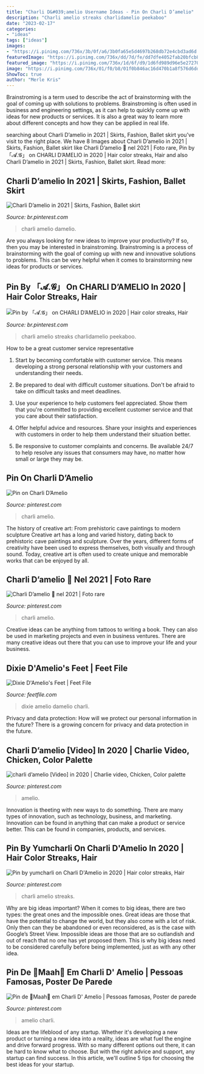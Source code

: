 ```yaml
---
title: "Charli D&#039;amelio Username Ideas - Pin On Charli D’amelio"
description: "Charli amelio streaks charlidamelio peekaboo"
date: "2023-02-17"
categories:
- "ideas"
tags: ["ideas"]
images:
- "https://i.pinimg.com/736x/3b/0f/a6/3b0fa65e5d4697b268db72e4cbd3ad6d.jpg"
featuredImage: "https://i.pinimg.com/736x/dd/7d/fe/dd7dfe4052fab20bfcb89fe7a7c46a9f.jpg"
featured_image: "https://i.pinimg.com/736x/1d/6f/d9/1d6fd989d96e5e272707750f303f9ca8.jpg"
image: "https://i.pinimg.com/736x/01/f0/b8/01f0b846ac16d470b1a8f576d6dd22dd.jpg"
ShowToc: true
author: "Merle Kris"
---
```



Brainstroming is a term used to describe the act of brainstorming with the goal of coming up with solutions to problems. Brainstroming is often used in business and engineering settings, as it can help to quickly come up with ideas for new products or services. It is also a great way to learn more about different concepts and how they can be applied in real life.

	

		
searching about Charli D’amelio in 2021 | Skirts, Fashion, Ballet skirt you've visit to the right place. We have 8 Images about Charli D’amelio in 2021 | Skirts, Fashion, Ballet skirt like Charli D’amelio 🤍 nel 2021 | Foto rare, Pin by 「𝓐.𝓖」 on CHARLI D’AMELIO in 2020 | Hair color streaks, Hair and also Charli D’amelio in 2021 | Skirts, Fashion, Ballet skirt. Read more:
		
    
## Charli D’amelio In 2021 | Skirts, Fashion, Ballet Skirt

<img loading=lazy src="https://i.pinimg.com/736x/3b/0f/a6/3b0fa65e5d4697b268db72e4cbd3ad6d.jpg" onerror="this.onerror=null;this.src='https://tse4.mm.bing.net/th?id=OIP.0CUydiLxR44rzJZygDCVRAHaJw&amp;pid=15.1';" alt="Charli D’amelio in 2021 | Skirts, Fashion, Ballet skirt">

_Source: br.pinterest.com_

>charli amelio damelio. 

	

Are you always looking for new ideas to improve your productivity? If so, then you may be interested in brainstroming. Brainstroming is a process of brainstorming with the goal of coming up with new and innovative solutions to problems. This can be very helpful when it comes to brainstorming new ideas for products or services.

    
## Pin By 「𝓐.𝓖」 On CHARLI D’AMELIO In 2020 | Hair Color Streaks, Hair

<img loading=lazy src="https://i.pinimg.com/736x/dd/7d/fe/dd7dfe4052fab20bfcb89fe7a7c46a9f.jpg" onerror="this.onerror=null;this.src='https://tse2.mm.bing.net/th?id=OIP.aiaTQDJiFQHvIMBU_S3jaQHaNQ&amp;pid=15.1';" alt="Pin by 「𝓐.𝓖」 on CHARLI D’AMELIO in 2020 | Hair color streaks, Hair">

_Source: br.pinterest.com_

>charli amelio streaks charlidamelio peekaboo. 

	

How to be a great customer service representative
1. Start by becoming comfortable with customer service. This means developing a strong personal relationship with your customers and understanding their needs.
2. Be prepared to deal with difficult customer situations. Don't be afraid to take on difficult tasks and meet deadlines.

3. Use your experience to help customers feel appreciated. Show them that you're committed to providing excellent customer service and that you care about their satisfaction.

4. Offer helpful advice and resources. Share your insights and experiences with customers in order to help them understand their situation better.

5. Be responsive to customer complaints and concerns. Be available 24/7 to help resolve any issues that consumers may have, no matter how small or large they may be.

    
## Pin On Charli D’Amelio

<img loading=lazy src="https://i.pinimg.com/736x/58/07/16/58071635e659f41d086f624d5221f46f.jpg" onerror="this.onerror=null;this.src='https://tse3.mm.bing.net/th?id=OIP.qfgMbNX8dZmqUy1jxd1EgAHaNK&amp;pid=15.1';" alt="Pin on Charli D’Amelio">

_Source: pinterest.com_

>charli amelio. 

	

The history of creative art: From prehistoric cave paintings to modern sculpture
Creative art has a long and varied history, dating back to prehistoric cave paintings and sculpture. Over the years, different forms of creativity have been used to express themselves, both visually and through sound. Today, creative art is often used to create unique and memorable works that can be enjoyed by all.

    
## Charli D’amelio 🤍 Nel 2021 | Foto Rare

<img loading=lazy src="https://i.pinimg.com/736x/3a/6d/44/3a6d4407a27c22772ac9b03fda5fee95.jpg" onerror="this.onerror=null;this.src='https://tse3.mm.bing.net/th?id=OIP.ZDRoODMoAiEvMcKGYhISdwHaNl&amp;pid=15.1';" alt="Charli D’amelio 🤍 nel 2021 | Foto rare">

_Source: pinterest.com_

>charli amelio. 

	

Creative ideas can be anything from tattoos to writing a book. They can also be used in marketing projects and even in business ventures. There are many creative ideas out there that you can use to improve your life and your business.

    
## Dixie D&#039;Amelio&#039;s Feet | Feet File

<img loading=lazy src="https://www.feetfile.com/wp-content/uploads/2020/07/Dixie-DAmelio-Feet-4959248-696x899.jpg" onerror="this.onerror=null;this.src='https://tse1.mm.bing.net/th?id=OIP.ZSIUH1R7bJmCA0pq3-0pQAHaJk&amp;pid=15.1';" alt="Dixie D&#039;Amelio&#039;s Feet | Feet File">

_Source: feetfile.com_

>dixie amelio damelio charli. 

	

Privacy and data protection: How will we protect our personal information in the future?
There is a growing concern for privacy and data protection in the future.

    
## Charli D’amelio [Video] In 2020 | Charlie Video, Chicken, Color Palette

<img loading=lazy src="https://i.pinimg.com/736x/01/f0/b8/01f0b846ac16d470b1a8f576d6dd22dd.jpg" onerror="this.onerror=null;this.src='https://tse3.mm.bing.net/th?id=OIP._lReCjRgeb4tfJHThcrp4wHaNK&amp;pid=15.1';" alt="charli d’amelio [Video] in 2020 | Charlie video, Chicken, Color palette">

_Source: pinterest.com_

>amelio. 

	

Innovation is theeting with new ways to do something. There are many types of innovation, such as technology, business, and marketing. Innovation can be found in anything that can make a product or service better. This can be found in companies, products, and services.

    
## Pin By Yumcharli On Charli D&#039;Amelio In 2020 | Hair Color Streaks, Hair

<img loading=lazy src="https://i.pinimg.com/736x/1d/6f/d9/1d6fd989d96e5e272707750f303f9ca8.jpg" onerror="this.onerror=null;this.src='https://tse4.mm.bing.net/th?id=OIP.mixMDbnsdHQV80_LCLsvCAHaHa&amp;pid=15.1';" alt="Pin by yumcharli on Charli D&#039;Amelio in 2020 | Hair color streaks, Hair">

_Source: pinterest.com_

>charli amelio streaks. 

	

Why are big ideas important?
When it comes to big ideas, there are two types: the great ones and the impossible ones. Great ideas are those that have the potential to change the world, but they also come with a lot of risk. Only then can they be abandoned or even reconsidered, as is the case with Google’s Street View. Impossible ideas are those that are so outlandish and out of reach that no one has yet proposed them. This is why big ideas need to be considered carefully before being implemented, just as with any other idea.

    
## Pin De 🦋Maah🦋 Em Charli D&#039; Amelio | Pessoas Famosas, Poster De Parede

<img loading=lazy src="https://i.pinimg.com/736x/23/2d/47/232d475ee3ca6127b65e6e902ca19ad3.jpg" onerror="this.onerror=null;this.src='https://tse2.mm.bing.net/th?id=OIP.QFxdbN0fN7NxLp9Ex2GZBAHaMQ&amp;pid=15.1';" alt="Pin de 🦋Maah🦋 em Charli D&#039; Amelio | Pessoas famosas, Poster de parede">

_Source: pinterest.com_

>amelio charli. 

	

Ideas are the lifeblood of any startup. Whether it's developing a new product or turning a new idea into a reality, ideas are what fuel the engine and drive forward progress. With so many different options out there, it can be hard to know what to choose. But with the right advice and support, any startup can find success. In this article, we'll outline 5 tips for choosing the best ideas for your startup.

